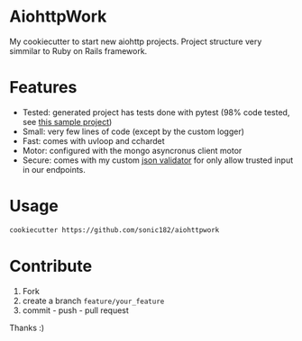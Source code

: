 
# AiohttpWork

My cookiecutter to start new aiohttp projects. Project structure very simmilar to Ruby on Rails framework.

# Features

* Tested: generated project has tests done with pytest (98% code tested, see [this sample project](https://github.com/sonic182/aiohttp_sample))
* Small: very few lines of code (except by the custom logger)
* Fast: comes with uvloop and cchardet
* Motor: configured with the mongo asyncronus client motor
* Secure: comes with my custom [json validator](https://github.com/sonic182/json_validator) for only allow trusted input in our endpoints.

# Usage

```bash
cookiecutter https://github.com/sonic182/aiohttpwork
```

# Contribute

1. Fork
2. create a branch `feature/your_feature`
3. commit - push - pull request

Thanks :)

